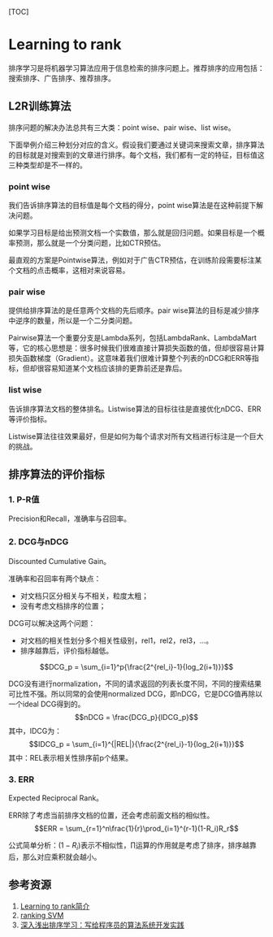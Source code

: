 [TOC]

# Learning to rank

排序学习是将机器学习算法应用于信息检索的排序问题上。推荐排序的应用包括：搜索排序、广告排序、推荐排序。

## L2R训练算法

排序问题的解决办法总共有三大类：point wise、pair wise、list wise。

下面举例介绍三种划分对应的含义。假设我们要通过关键词来搜索文章，排序算法的目标就是对搜索到的文章进行排序。每个文档，我们都有一定的特征，目标值这三种类型却是不一样的。

### point wise

我们告诉排序算法的目标值是每个文档的得分，point wise算法是在这种前提下解决问题。

如果学习目标是给出预测文档一个实数值，那么就是回归问题。如果目标是一个概率预测，那么就是一个分类问题，比如CTR预估。

最直观的方案是Pointwise算法，例如对于广告CTR预估，在训练阶段需要标注某个文档的点击概率，这相对来说容易。

### pair wise

提供给排序算法的是任意两个文档的先后顺序。pair wise算法的目标是减少排序中逆序的数量，所以是一个二分类问题。

Pairwise算法一个重要分支是Lambda系列，包括LambdaRank、LambdaMart等，它的核心思想是：很多时候我们很难直接计算损失函数的值，但却很容易计算损失函数梯度（Gradient）。这意味着我们很难计算整个列表的nDCG和ERR等指标，但却很容易知道某个文档应该排的更靠前还是靠后。

### list wise

告诉排序算法文档的整体排名。Listwise算法的目标往往是直接优化nDCG、ERR等评价指标。

Listwise算法往往效果最好，但是如何为每个请求对所有文档进行标注是一个巨大的挑战。

## 排序算法的评价指标

### 1. P-R值

Precision和Recall，准确率与召回率。

### 2. DCG与nDCG

Discounted Cumulative Gain。

准确率和召回率有两个缺点：

- 对文档只区分相关与不相关，粒度太粗；
- 没有考虑文档排序的位置；

DCG可以解决这两个问题：

- 对文档的相关性划分多个相关性级别，rel1，rel2，rel3，...。
- 排序越靠后，评价指标越低。

$$DCG_p = \sum_{i=1}^p{\frac{2^{rel_i}-1}{log_2(i+1)}}$$

DCG没有进行normalization，不同的请求返回的列表长度不同，不同的搜索结果可比性不强。所以同常的会使用normalized DCG，即nDCG，它是DCG值再除以一个ideal DCG得到的。
$$nDCG = \frac{DCG_p}{IDCG_p}$$
其中，IDCG为：
$$IDCG_p = \sum_{i=1}^{|REL|}{\frac{2^{rel_i}-1}{log_2(i+1)}}$$
其中：REL表示相关性排序前p个结果。

### 3. ERR

Expected Reciprocal Rank。

ERR除了考虑当前排序文档的位置，还会考虑前面文档的相似性。
$$ERR = \sum_{r=1}^n\frac{1}{r}\prod_{i=1}^{r-1}(1-R_i)R_r$$

公式简单分析：$(1-R_i)$表示不相似性，$\prod$运算的作用就是考虑了排序，排序越靠后，那么对应乘积就会越小。

## 参考资源

1. [Learning to rank简介](https://www.cnblogs.com/kemaswill/archive/2013/06/01/3109497.html)
2. [ranking SVM](https://www.cnblogs.com/kemaswill/p/3241963.html)
3. [深入浅出排序学习：写给程序员的算法系统开发实践](https://tech.meituan.com/2018/12/20/head-in-l2r.html)

